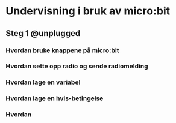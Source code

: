 # Undervisning i bruk av micro:bit

## Steg 1 @unplugged

### Hvordan bruke knappene på micro:bit

### Hvordan sette opp radio og sende radiomelding

### Hvordan lage en variabel

### Hvordan lage en hvis-betingelse

### Hvordan 
